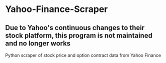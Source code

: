 # Yahoo-Finance-Scraper

## Due to Yahoo's continuous changes to their stock platform, this program is not maintained and no longer works ##

Python scraper of stock price and option contract data from Yahoo Finance
